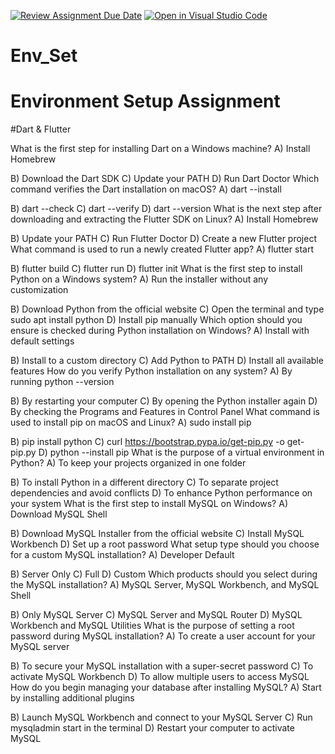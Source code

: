 [![Review Assignment Due Date](https://classroom.github.com/assets/deadline-readme-button-22041afd0340ce965d47ae6ef1cefeee28c7c493a6346c4f15d667ab976d596c.svg)](https://classroom.github.com/a/vnsr1XuU)
[![Open in Visual Studio Code](https://classroom.github.com/assets/open-in-vscode-2e0aaae1b6195c2367325f4f02e2d04e9abb55f0b24a779b69b11b9e10269abc.svg)](https://classroom.github.com/online_ide?assignment_repo_id=15631636&assignment_repo_type=AssignmentRepo)
# Env_Set
# Environment Setup Assignment
#Dart & Flutter

What is the first step for installing Dart on a Windows machine? <stdin>A) Install Homebrew 

B) Download the Dart SDK 
C) Update your PATH 
D) Run Dart Doctor
Which command verifies the Dart installation on macOS? <stdin>A) dart --install 

B) dart --check 
C) dart --verify 
D) dart --version
What is the next step after downloading and extracting the Flutter SDK on Linux? <stdin>A) Install Homebrew 

B) Update your PATH 
C) Run Flutter Doctor 
D) Create a new Flutter project
What command is used to run a newly created Flutter app? <stdin>A) flutter start 

B) flutter build 
C) flutter run 
D) flutter init
What is the first step to install Python on a Windows system? <stdin>A) Run the installer without any customization 

B) Download Python from the official website 
C) Open the terminal and type sudo apt install python 
D) Install pip manually
Which option should you ensure is checked during Python installation on Windows? <stdin>A) Install with default settings 

B) Install to a custom directory 
C) Add Python to PATH 
D) Install all available features
How do you verify Python installation on any system? <stdin>A) By running python --version 

B) By restarting your computer 
C) By opening the Python installer again 
D) By checking the Programs and Features in Control Panel
What command is used to install pip on macOS and Linux? <stdin>A) sudo install pip 

B) pip install python 
C) curl https://bootstrap.pypa.io/get-pip.py -o get-pip.py 
D) python --install pip
What is the purpose of a virtual environment in Python? <stdin>A) To keep your projects organized in one folder 

B) To install Python in a different directory 
C) To separate project dependencies and avoid conflicts 
D) To enhance Python performance on your system
What is the first step to install MySQL on Windows? <stdin>A) Download MySQL Shell 

B) Download MySQL Installer from the official website 
C) Install MySQL Workbench 
D) Set up a root password
What setup type should you choose for a custom MySQL installation? <stdin>A) Developer Default 

B) Server Only 
C) Full 
D) Custom
Which products should you select during the MySQL installation? <stdin>A) MySQL Server, MySQL Workbench, and MySQL Shell 

B) Only MySQL Server 
C) MySQL Server and MySQL Router 
D) MySQL Workbench and MySQL Utilities
What is the purpose of setting a root password during MySQL installation? <stdin>A) To create a user account for your MySQL server 

B) To secure your MySQL installation with a super-secret password 
C) To activate MySQL Workbench 
D) To allow multiple users to access MySQL
How do you begin managing your database after installing MySQL? <stdin>A) Start by installing additional plugins 

B) Launch MySQL Workbench and connect to your MySQL Server 
C) Run mysqladmin start in the terminal 
D) Restart your computer to activate MySQL
